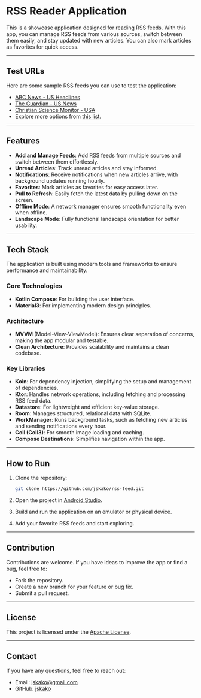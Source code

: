 # RSS Reader Application

This is a showcase application designed for reading RSS feeds. With this app, you can manage RSS
feeds from various sources, switch between them easily, and stay updated with new articles. You can
also mark articles as favorites for quick access.

---

## Test URLs

Here are some sample RSS feeds you can use to test the application:

- [ABC News - US Headlines](https://abcnews.go.com/abcnews/usheadlines)
- [The Guardian - US News](https://www.theguardian.com/us-news/rss)
- [Christian Science Monitor - USA](https://rss.csmonitor.com/feeds/usa)
- Explore more options
  from [this list](https://about.fb.com/wp-content/uploads/2016/05/rss-urls-1.pdf).

---

## Features

- **Add and Manage Feeds**: Add RSS feeds from multiple sources and switch between them
  effortlessly.
- **Unread Articles**: Track unread articles and stay informed.
- **Notifications**: Receive notifications when new articles arrive, with background updates running
  hourly.
- **Favorites**: Mark articles as favorites for easy access later.
- **Pull to Refresh**: Easily fetch the latest data by pulling down on the screen.
- **Offline Mode**: A network manager ensures smooth functionality even when offline.
- **Landscape Mode**: Fully functional landscape orientation for better usability.

---

## Tech Stack

The application is built using modern tools and frameworks to ensure performance and
maintainability:

### Core Technologies

- **Kotlin Compose**: For building the user interface.
- **Material3**: For implementing modern design principles.

### Architecture

- **MVVM** (Model-View-ViewModel): Ensures clear separation of concerns, making the app modular and
  testable.
- **Clean Architecture**: Provides scalability and maintains a clean codebase.

### Key Libraries

- **Koin**: For dependency injection, simplifying the setup and management of dependencies.
- **Ktor**: Handles network operations, including fetching and processing RSS feed data.
- **Datastore**: For lightweight and efficient key-value storage.
- **Room**: Manages structured, relational data with SQLite.
- **WorkManager**: Runs background tasks, such as fetching new articles and sending notifications
  every hour.
- **Coil (Coil3)**: For smooth image loading and caching.
- **Compose Destinations**: Simplifies navigation within the app.

---

## How to Run

1. Clone the repository:
   ```bash
   git clone https://github.com/jskako/rss-feed.git
   ```

2. Open the project in [Android Studio](https://developer.android.com/studio).

3. Build and run the application on an emulator or physical device.

4. Add your favorite RSS feeds and start exploring.

---

## Contribution

Contributions are welcome. If you have ideas to improve the app or find a bug, feel free to:

- Fork the repository.
- Create a new branch for your feature or bug fix.
- Submit a pull request.

---

## License

This project is licensed under the [Apache License](LICENSE).

---

## Contact

If you have any questions, feel free to reach out:

- Email: jskako@gmail.com
- GitHub: [jskako](https://github.com/jskako)
